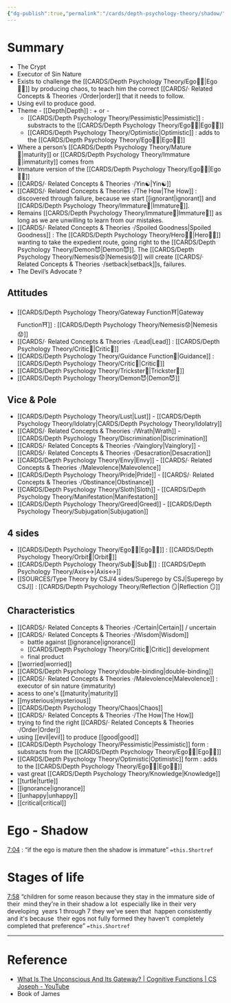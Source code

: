 ```yaml
---
{"dg-publish":true,"permalink":"/cards/depth-psychology-theory/shadow/","noteIcon":"1","created":"2022-12-21T17:09:42.235+01:00","updated":"2023-05-27T15:36:01.588+02:00"}
---
```


# Summary  
- The Crypt 
- Executor of Sin Nature 
- Exists to challenge the [[CARDS/Depth Psychology Theory/Ego🙋‍♂️\|Ego🙋‍♂️]] by producing chaos, to teach him the correct [[CARDS/· Related Concepts & Theories ·/Order\|order]] that it needs to follow. 
- Using evil to produce good. 
- Theme - [[Depth\|Depth]] : + or - 
	- [[CARDS/Depth Psychology Theory/Pessimistic\|Pessimistic]] : substracts to the [[CARDS/Depth Psychology Theory/Ego🙋‍♂️\|Ego🙋‍♂️]] 
	- [[CARDS/Depth Psychology Theory/Optimistic\|Optimistic]] : adds to the [[CARDS/Depth Psychology Theory/Ego🙋‍♂️\|Ego🙋‍♂️]]
- Where a person’s [[CARDS/Depth Psychology Theory/Mature🐢\|maturity]] or [[CARDS/Depth Psychology Theory/Immature🐇\|immaturity]] comes from 
- Immature version of the [[CARDS/Depth Psychology Theory/Ego🙋‍♂️\|Ego🙋‍♂️]] 
- [[CARDS/· Related Concepts & Theories ·/Yin☯️\|Yin☯️]]
- [[CARDS/· Related Concepts & Theories ·/The How\|The How]] : discovered through failure, because we start [[ignorant\|ignorant]] and [[CARDS/Depth Psychology Theory/Immature🐇\|Immature🐇]]. 
- Remains [[CARDS/Depth Psychology Theory/Immature🐇\|Immature🐇]] as long as we are unwilling to learn from our mistakes. 
- [[CARDS/· Related Concepts & Theories ·/Spoiled Goodness\|Spoiled Goodness]] : The [[CARDS/Depth Psychology Theory/Hero🦸‍♂️\|Hero🦸‍♂️]] wanting to take the expedient route, going right to the [[CARDS/Depth Psychology Theory/Demon😈\|Demon😈]]. The [[CARDS/Depth Psychology Theory/Nemesis😟\|Nemesis😟]] will create [[CARDS/· Related Concepts & Theories ·/setback\|setback]]s, failures. 
- The Devil’s Advocate ?  

## Attitudes 
- [[CARDS/Depth Psychology Theory/Gateway Function⛩️\|Gateway Function⛩️]] : [[CARDS/Depth Psychology Theory/Nemesis😟\|Nemesis😟]]
- [[CARDS/· Related Concepts & Theories ·/Lead\|Lead]] : [[CARDS/Depth Psychology Theory/Critic🤔\|Critic🤔]]
- [[CARDS/Depth Psychology Theory/Guidance Function🚿\|Guidance]] : [[CARDS/Depth Psychology Theory/Critic🤔\|Critic🤔]] 
- [[CARDS/Depth Psychology Theory/Trickster🤡\|Trickster🤡]]
- [[CARDS/Depth Psychology Theory/Demon😈\|Demon😈]]

## Vice & Pole
- [[CARDS/Depth Psychology Theory/Lust\|Lust]] - [[CARDS/Depth Psychology Theory/Idolatry\|CARDS/Depth Psychology Theory/Idolatry]]
- [[CARDS/· Related Concepts & Theories ·/Wrath\|Wrath]] - [[CARDS/Depth Psychology Theory/Discrimination\|Discrimination]] 
- [[CARDS/· Related Concepts & Theories ·/Vainglory\|Vainglory]] - [[CARDS/· Related Concepts & Theories ·/Desacration\|Desacration]]
- [[CARDS/Depth Psychology Theory/Envy\|Envy]] - [[CARDS/· Related Concepts & Theories ·/Malevolence\|Malevolence]]
- [[CARDS/Depth Psychology Theory/Pride\|Pride]] - [[CARDS/· Related Concepts & Theories ·/Obstinance\|Obstinance]]
- [[CARDS/Depth Psychology Theory/Sloth\|Sloth]] - [[CARDS/Depth Psychology Theory/Manifestation\|Manifestation]]
- [[CARDS/Depth Psychology Theory/Greed\|Greed]] - [[CARDS/Depth Psychology Theory/Subjugation\|Subjugation]]

## 4 sides 
- [[CARDS/Depth Psychology Theory/Ego🙋‍♂️\|Ego🙋‍♂️]] : [[CARDS/Depth Psychology Theory/Orbit🔄\|Orbit🔄]]
- [[CARDS/Depth Psychology Theory/Sub🤸\|Sub🤸]] : [[CARDS/Depth Psychology Theory/Axis↔️\|Axis↔️]]
- [[SOURCES/Type Theory by CSJ/4 sides/Superego by CSJ\|Superego by CSJ]] : [[CARDS/Depth Psychology Theory/Reflection 🪞\|Reflection 🪞]]

## Characteristics 
- [[CARDS/· Related Concepts & Theories ·/Certain\|Certain]] / uncertain
- [[CARDS/· Related Concepts & Theories ·/Wisdom\|Wisdom]]
	- battle against [[ignorance\|ignorance]]
	- [[CARDS/Depth Psychology Theory/Critic🤔\|Critic]] development
	- final product
- [[worried\|worried]]
- [[CARDS/Depth Psychology Theory/double-binding\|double-binding]]
- [[CARDS/· Related Concepts & Theories ·/Malevolence\|Malevolence]] : executor of sin nature (immaturity)
- acess to one's [[maturity\|maturity]]
- [[mysterious\|mysterious]]
- [[CARDS/Depth Psychology Theory/Chaos\|Chaos]] 
- [[CARDS/· Related Concepts & Theories ·/The How\|The How]]
- trying to find the right [[CARDS/· Related Concepts & Theories ·/Order\|Order]]
- using [[evil\|evil]] to produce [[good\|good]]
- [[CARDS/Depth Psychology Theory/Pessimistic\|Pessimistic]] form : substracts from the [[CARDS/Depth Psychology Theory/Ego🙋‍♂️\|Ego🙋‍♂️]] 
- [[CARDS/Depth Psychology Theory/Optimistic\|Optimistic]] form : adds to the [[CARDS/Depth Psychology Theory/Ego🙋‍♂️\|Ego🙋‍♂️]] 
- vast great [[CARDS/Depth Psychology Theory/Knowledge\|Knowledge]]
- [[turtle\|turtle]]
- [[ignorance\|ignorance]]
- [[unhappy\|unhappy]]
- [[critical\|critical]] 

# Ego - Shadow 

<div class="transclusion internal-embed is-loaded"><div class="markdown-embed">



[7:04]([YouTube](https://youtu.be/T7e7yMlWg6w?list=PLCPzIFw2QJDdx32WYP84vx_w2xbteYkr3&t=424)) : “if the ego is mature then the shadow is immature” `=this.Shortref` 

</div></div>


# Stages of life 

<div class="transclusion internal-embed is-loaded"><div class="markdown-embed">



[7:58](https://youtu.be/T7e7yMlWg6w?list=PLCPzIFw2QJDdx32WYP84vx_w2xbteYkr3&t=478) “children for some reason because they stay in the immature side of their  mind they're in their shadow a lot  especially like in their very developing  years 1 through 7 they we've seen that  happen consistently and it's because  their egos not fully formed they haven't  completely completed that preference” `=this.Shortref` 

</div></div>


---
# Reference 
- [What Is The Unconscious And Its Gateway? | Cognitive Functions | CS Joseph - YouTube](https://youtu.be/SISro_W-ZaM)
- Book of James 